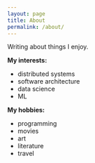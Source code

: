 ```yaml
---
layout: page
title: About
permalink: /about/
---
```


Writing about things I enjoy.

**My interests:** 
* distributed systems
* software architecture
* data science
* ML

**My hobbies:**
* programming
* movies
* art
* literature
* travel



